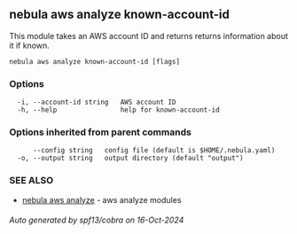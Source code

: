 ## nebula aws analyze known-account-id

This module takes an AWS account ID and returns returns information about it if known.

```
nebula aws analyze known-account-id [flags]
```

### Options

```
  -i, --account-id string   AWS account ID
  -h, --help                help for known-account-id
```

### Options inherited from parent commands

```
      --config string   config file (default is $HOME/.nebula.yaml)
  -o, --output string   output directory (default "output")
```

### SEE ALSO

* [nebula aws analyze](nebula_aws_analyze.md)	 - aws analyze modules

###### Auto generated by spf13/cobra on 16-Oct-2024
